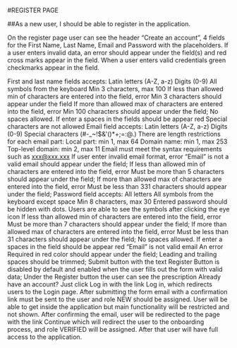 #REGISTER PAGE

##As a new user, I should be able to register in the application.

On the register page user can see the header “Create an account”, 4 fields for the First Name, Last Name, Email  and Password with the placeholders. If a user enters invalid data, an error should appear under the field(s) and red cross marks appear in the field. When a user enters valid credentials green checkmarks appear in the field.

First and last name fields accepts:
Latin letters (A-Z, a-z)
Digits (0-9)
All symbols from the keyboard
Min 3 characters, max 100
If less than allowed min of characters are entered into the field, error Min 3 characters should appear under the field
If more than allowed max of characters are entered into the field, error Min 100  characters should appear under the field;
No spaces allowed. If enter a spaces in the fields should be appear red Special characters are not allowed
Email field accepts:
Latin letters (A-Z, a-z)
Digits (0-9)
Special characters (#-_~!$&'()*+;=:@.)
There are length restrictions for each email part:
Local part: min 1, max 64
Domain name: min 1, max 253
Top-level domain: min 2, max 11
Email must meet the syntax requirements such as xxx@xxx.xxx
If user enter invalid email format, error “Email” is not a valid email should appear under the field;
If less than allowed min of characters are entered into the field, error Must be more than 5 characters should appear under the field;
If more than allowed max of characters are entered into the field, error Must be less than 331 characters should appear under the field;
Password field accepts:
All letters
All symbols from the keyboard except space
Min 8 characters, max 30
Entered password should be hidden with dots. Users are able to see the symbols after clicking the eye icon
If less than allowed min of characters are entered into the field, error Must be more than 7 characters should appear under the field;
If more than allowed max of characters are entered into the field, error Must be less than 31 characters should appear under the field;
No spaces allowed. If enter a spaces in the field  should be appear red “Email” is not valid email
An error Required in red color should appear under the field;
Leading and trailing spaces should be trimmed;
Submit button with the text Register Button is disabled by default and enabled when the user fills out  the form with valid data;
Under the Register button the user can see the prescription Already have an account? Just click Log in with the link Log in, which redirects users to the Login page.
After submitting the form email with a confirmation link must be sent to the user and role NEW should be assigned. User will be able to get inside the application but main functionality will be restricted and not shown.
After confirming the email, user will be redirected to the page with the link Continue which will redirect the user to the onboarding process, and role VERIFIED will be assigned. After that user will have full access to the application.



